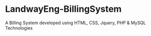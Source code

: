 # LandwayEng-BillingSystem
A Billing System developed using HTML, CSS, Jquery, PHP &amp; MySQL Technologies

